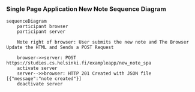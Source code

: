 ### Single Page Application New Note Sequence Diagram

```mermaid
sequenceDiagram
    participant browser
    participant server

    Note right of browser: User submits the new note and The Browser Update the HTML and Sends a POST Request

    browser->>server: POST https://studies.cs.helsinki.fi/exampleapp/new_note_spa
    activate server
    server-->>browser: HTTP 201 Created with JSON file [{"message":"note created"}]
    deactivate server

```